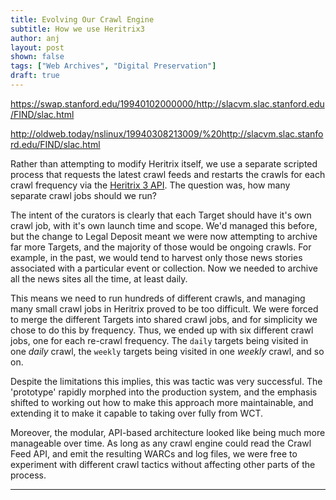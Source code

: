 ```yaml
---
title: Evolving Our Crawl Engine
subtitle: How we use Heritrix3
author: anj
layout: post
shown: false
tags: ["Web Archives", "Digital Preservation"]
draft: true
---
```


https://swap.stanford.edu/19940102000000/http://slacvm.slac.stanford.edu/FIND/slac.html

http://oldweb.today/nslinux/19940308213009/%20http://slacvm.slac.stanford.edu/FIND/slac.html



[](/2017/10/30/driving-crawls-via-annotations)

Rather than attempting to modify Heritrix itself, we use a separate scripted process that requests the latest crawl feeds and restarts the crawls for each crawl frequency via the [Heritrix 3 API](https://webarchive.jira.com/wiki/display/Heritrix/Heritrix+3.x+API+Guide). The question was, how many separate crawl jobs should we run?

The intent of the curators is clearly that each Target should have it's own crawl job, with it's own launch time and scope. We'd managed this before, but the change to Legal Deposit meant we were now attempting to archive far more Targets, and the majority of those would be ongoing crawls. For example, in the past, we would tend to harvest only those news stories associated with a particular event or collection. Now we needed to archive all the news sites all the time, at least daily.

This means we need to run hundreds of different crawls, and managing many small crawl jobs in Heritrix proved to be too difficult. We were forced to merge the different Targets into shared crawl jobs, and for simplicity we chose to do this by frequency. Thus, we ended up with six different crawl jobs, one for each re-crawl frequency. The `daily` targets being visited in one *daily* crawl, the `weekly` targets being visited in one *weekly* crawl, and so on.

Despite the limitations this implies, this was tactic was very successful. The 'prototype' rapidly morphed into the production system, and the emphasis shifted to working out how to make this approach more maintainable, and extending it to make it capable to taking over fully from WCT. 

Moreover, the modular, API-based architecture looked like being much more manageable over time. As long as any crawl engine could read the Crawl Feed API, and emit the resulting WARCs and log files, we were free to experiment with different crawl tactics without affecting other parts of the process.

----

[^1]: 

